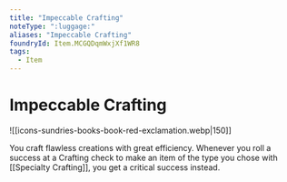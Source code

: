 ```yaml
---
title: "Impeccable Crafting"
noteType: ":luggage:"
aliases: "Impeccable Crafting"
foundryId: Item.MCGQDqmWxjXf1WR8
tags:
  - Item
---
```


# Impeccable Crafting
![[icons-sundries-books-book-red-exclamation.webp|150]]

You craft flawless creations with great efficiency. Whenever you roll a success at a Crafting check to make an item of the type you chose with [[Specialty Crafting]], you get a critical success instead.
